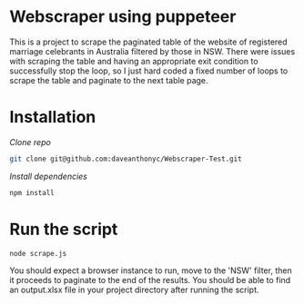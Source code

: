 # Webscraper using puppeteer

This is a project to scrape the paginated table of the website of registered marriage celebrants in Australia filtered by those in NSW. There were issues with scraping the table and having an appropriate exit condition to successfully stop the loop, so I just hard coded a fixed number of loops to scrape the table and paginate to the next table page.

# Installation
*Clone repo*
```bash
git clone git@github.com:daveanthonyc/Webscraper-Test.git
```

*Install dependencies*
```bash
npm install
```

# Run the script
```bash
node scrape.js
```

You should expect a browser instance to run, move to the 'NSW' filter, then it proceeds to paginate to the end of the results.
You should be able to find an output.xlsx file in your project directory after running the script.
